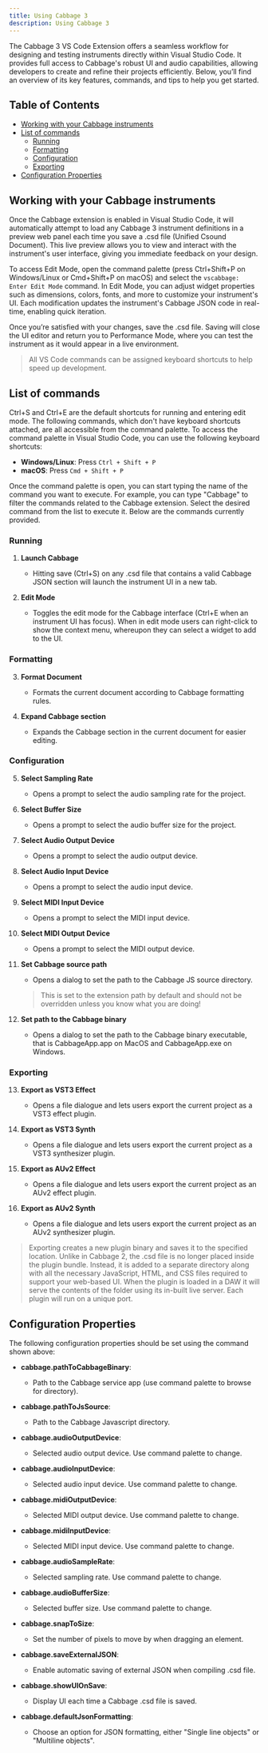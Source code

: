 ```yaml
---
title: Using Cabbage 3
description: Using Cabbage 3
---
```


The Cabbage 3 VS Code Extension offers a seamless workflow for designing and testing instruments directly within Visual Studio Code. It provides full access to Cabbage's robust UI and audio capabilities, allowing developers to create and refine their projects efficiently. Below, you’ll find an overview of its key features, commands, and tips to help you get started.

## Table of Contents
- [Working with your Cabbage instruments](#working-with-your-cabbage-instruments)
- [List of commands](#list-of-commands)
  - [Running](#running)
  - [Formatting](#formatting)
  - [Configuration](#configuration)
  - [Exporting](#exporting)
- [Configuration Properties](#configuration-properties)

## Working with your Cabbage instruments
Once the Cabbage extension is enabled in Visual Studio Code, it will automatically attempt to load any Cabbage 3 instrument definitions in a preview web panel each time you save a .csd file (Unified Csound Document). This live preview allows you to view and interact with the instrument's user interface, giving you immediate feedback on your design.

To access Edit Mode, open the command palette (press Ctrl+Shift+P on Windows/Linux or Cmd+Shift+P on macOS) and select the `vscabbage: Enter Edit Mode` command. In Edit Mode, you can adjust widget properties such as dimensions, colors, fonts, and more to customize your instrument's UI. Each modification updates the instrument's Cabbage JSON code in real-time, enabling quick iteration.

Once you’re satisfied with your changes, save the .csd file. Saving will close the UI editor and return you to Performance Mode, where you can test the instrument as it would appear in a live environment.

> All VS Code commands can be assigned keyboard shortcuts to help speed up development. 

## List of commands

Ctrl+S and Ctrl+E are the default shortcuts for running and entering edit mode. The following commands, which don't have keyboard shortcuts attached, are all accessible from the command palette. To access the command palette in Visual Studio Code, you can use the following keyboard shortcuts:

- **Windows/Linux**: Press `Ctrl + Shift + P`
- **macOS**: Press `Cmd + Shift + P`

Once the command palette is open, you can start typing the name of the command you want to execute. For example, you can type "Cabbage" to filter the commands related to the Cabbage extension. Select the desired command from the list to execute it. Below are the commands currently provided. 

### Running

1. **Launch Cabbage**
   - Hitting save (Ctrl+S) on any .csd file that contains a valid Cabbage JSON section will launch the instrument UI in a new tab.

2. **Edit Mode**
   - Toggles the edit mode for the Cabbage interface (Ctrl+E when an instrument UI has focus). When in edit mode users can right-click to show the context menu, whereupon they can select a widget to add to the UI.

### Formatting

3. **Format Document**
   - Formats the current document according to Cabbage formatting rules.

4. **Expand Cabbage section**
   - Expands the Cabbage section in the current document for easier editing.

### Configuration

5. **Select Sampling Rate**
   - Opens a prompt to select the audio sampling rate for the project.

6. **Select Buffer Size**
   - Opens a prompt to select the audio buffer size for the project.

7. **Select Audio Output Device**
   - Opens a prompt to select the audio output device.

8. **Select Audio Input Device**
   - Opens a prompt to select the audio input device.

9. **Select MIDI Input Device**
   - Opens a prompt to select the MIDI input device.

10. **Select MIDI Output Device**
    - Opens a prompt to select the MIDI output device.

11. **Set Cabbage source path**
    - Opens a dialog to set the path to the Cabbage JS source directory. 
    > This is set to the extension path by default and should not be overridden unless you know what you are doing!

12. **Set path to the Cabbage binary**
    - Opens a dialog to set the path to the Cabbage binary executable, that is CabbageApp.app on MacOS and CabbageApp.exe on Windows. 

### Exporting

13. **Export as VST3 Effect**
    - Opens a file dialogue and lets users export the current project as a VST3 effect plugin. 

14. **Export as VST3 Synth**
    - Opens a file dialogue and lets users export the current project as a VST3 synthesizer plugin.

15. **Export as AUv2 Effect**
    - Opens a file dialogue and lets users export the current project as an AUv2 effect plugin.

16. **Export as AUv2 Synth**
    - Opens a file dialogue and lets users export the current project as an AUv2 synthesizer plugin.

> Exporting creates a new plugin binary and saves it to the specified location. Unlike in Cabbage 2, the .csd file is no longer placed inside the plugin bundle. Instead, it is added to a separate directory along with all the necessary JavaScript, HTML, and CSS files required to support your web-based UI. When the plugin is loaded in a DAW it will serve the contents of the folder using its in-built live server. Each plugin will run on a unique port.

## Configuration Properties

The following configuration properties should be set using the command shown above:

- **cabbage.pathToCabbageBinary**: 
  - Path to the Cabbage service app (use command palette to browse for directory).

- **cabbage.pathToJsSource**: 
  - Path to the Cabbage Javascript directory.

- **cabbage.audioOutputDevice**: 
  - Selected audio output device. Use command palette to change.

- **cabbage.audioInputDevice**: 
  - Selected audio input device. Use command palette to change.

- **cabbage.midiOutputDevice**: 
  - Selected MIDI output device. Use command palette to change.

- **cabbage.midiInputDevice**: 
  - Selected MIDI input device. Use command palette to change.

- **cabbage.audioSampleRate**: 
  - Selected sampling rate. Use command palette to change.

- **cabbage.audioBufferSize**: 
  - Selected buffer size. Use command palette to change.

- **cabbage.snapToSize**: 
  - Set the number of pixels to move by when dragging an element.

- **cabbage.saveExternalJSON**: 
  - Enable automatic saving of external JSON when compiling .csd file.

- **cabbage.showUIOnSave**: 
  - Display UI each time a Cabbage .csd file is saved.

- **cabbage.defaultJsonFormatting**: 
  - Choose an option for JSON formatting, either "Single line objects" or "Multiline objects".
